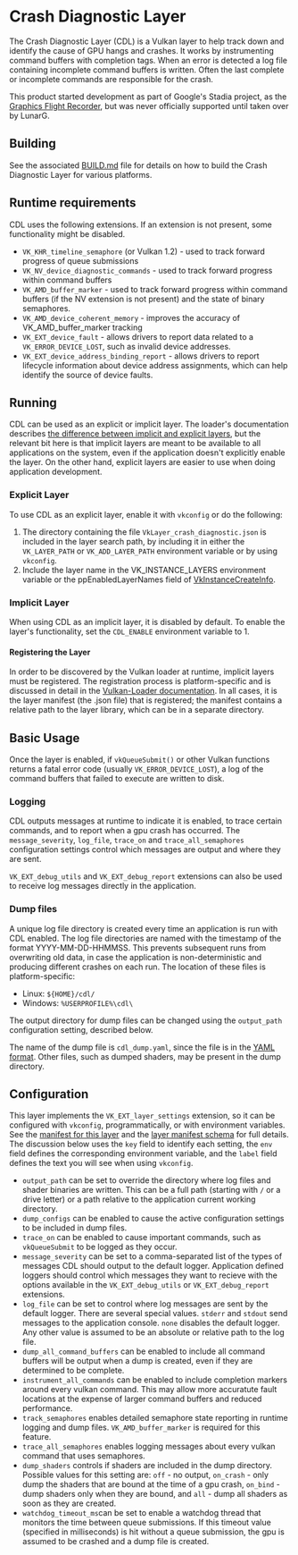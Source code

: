 # Crash Diagnostic Layer

The Crash Diagnostic Layer (CDL)  is a Vulkan layer to help track down and identify the cause of GPU hangs and crashes. It works by instrumenting command buffers with completion tags. When an error is detected a log file containing incomplete command buffers is written. Often the last complete or incomplete commands are responsible for the crash.

This product started development as part of Google's Stadia project, as the [Graphics Flight Recorder](https://github.com/googlestadia/gfr), but was never officially supported until taken over by LunarG.


## Building

See the associated [BUILD.md](./BUILD.md) file for details on how to build the Crash Diagnostic Layer for various platforms.

## Runtime requirements

CDL uses the following extensions. If an extension is not present, some functionality might be disabled.

- `VK_KHR_timeline_semaphore` (or Vulkan 1.2) - used to track forward progress of queue submissions
- `VK_NV_device_diagnostic_commands` - used to track forward progress within command buffers
- `VK_AMD_buffer_marker` - used to track forward progress within command buffers (if the NV extension is not present) and the state of binary semaphores.
- `VK_AMD_device_coherent_memory` - improves the accuracy of VK_AMD_buffer_marker tracking
- `VK_EXT_device_fault` - allows drivers to report data related to a `VK_ERROR_DEVICE_LOST`, such as invalid device addresses.
- `VK_EXT_device_address_binding_report` - allows drivers to report lifecycle information about device address assignments, which can help identify the source of device faults.

## Running

CDL can be used as an explicit or implicit layer. The loader's documentation describes [the difference between implicit and explicit layers](https://github.com/KhronosGroup/Vulkan-Loader/blob/main/docs/LoaderApplicationInterface.md#implicit-vs-explicit-layers), but the relevant bit here is that implicit layers are meant to be available  to all applications on the system, even if the application doesn't explicitly enable the layer. On the other hand, explicit layers are easier to use when doing application development.

### Explicit Layer

To use CDL as an explicit layer, enable it with `vkconfig` or do the following:

1. The directory containing the file `VkLayer_crash_diagnostic.json` is included in the layer search path, by including it in either the `VK_LAYER_PATH` or `VK_ADD_LAYER_PATH` environment variable or by using `vkconfig`.
2. Include the layer name in the VK_INSTANCE_LAYERS environment variable or the ppEnabledLayerNames field of [VkInstanceCreateInfo](https://registry.khronos.org/vulkan/specs/1.3-extensions/man/html/VkInstanceCreateInfo.html).

### Implicit Layer

When using CDL as an implicit layer, it is disabled by default. To enable the layer's functionality, set the `CDL_ENABLE` environment variable to 1.


#### Registering the Layer

In order to be discovered by the Vulkan loader at runtime, implicit layers must be registered. The registration process is platform-specific and is discussed in detail in the [Vulkan-Loader documentation](https://github.com/KhronosGroup/Vulkan-Loader/blob/main/docs/LoaderLayerInterface.md#layer-discovery). In all cases, it is the layer manifest (the .json file) that is registered; the manifest contains a relative path to the layer library, which can be in a separate directory.

## Basic Usage

Once the layer is enabled, if `vkQueueSubmit()` or other Vulkan functions returns a fatal error code (usually `VK_ERROR_DEVICE_LOST`), a log of the command buffers that failed to execute are written to disk.

### Logging

CDL outputs messages at runtime to indicate it is enabled, to trace certain commands, and to report when a gpu crash has occurred.  The `message_severity`, `log_file`, `trace_on` and `trace_all_semaphores` configuration settings control which messages are output and where they are sent.

`VK_EXT_debug_utils` and `VK_EXT_debug_report` extensions can also be used to receive log messages directly in the application.

### Dump files

A unique log file directory is created every time an application is run with CDL enabled. The log file directories are named with the timestamp of the format YYYY-MM-DD-HHMMSS.  This prevents subsequent runs from overwriting old data, in case the application is non-deterministic and producing different crashes on each run. The location of these files is platform-specific:

 - Linux: `${HOME}/cdl/`
 - Windows: `%USERPROFILE%\cdl\`

The output directory for dump files can be changed using the `output_path` configuration setting, described below.

The name of the dump file is `cdl_dump.yaml`, since the file is in the [YAML format](https://yaml.org/).  Other files, such as dumped shaders, may be present in the dump directory.


## Configuration

This layer implements the `VK_EXT_layer_settings` extension, so it can be configured with `vkconfig`, programmatically, or with environment variables.  See the [manifest for this layer](src/crash_diagnostic_layer.json.in) and the [layer manifest schema](https://github.com/LunarG/VulkanTools/blob/main/vkconfig_core/layers/layers_schema.json) for full details. The discussion below uses the `key` field to identify each setting, the `env` field defines the corresponding environment variable, and the `label` field defines the text you will see when using `vkconfig`.
- `output_path` can be set to override the directory where log files and shader binaries are written. This can be a full path (starting with `/` or a drive letter) or a path relative to the application current working directory.
- `dump_configs` can be enabled to cause the active configuration settings to be included in dump files.
- `trace_on` can be enabled to cause important commands, such as `vkQueueSubmit` to be logged as they occur.
- `message_severity` can be set to a comma-separated list of the types of messages CDL should output to the default logger. Application defined loggers should control which messages they want to recieve with the options available in the `VK_EXT_debug_utils` or `VK_EXT_debug_report` extensions.
- `log_file` can be set to control where log messages are sent by the default logger. There are several special values. `stderr` and `stdout` send messages to the application console. `none` disables the default logger. Any other value is assumed to be an absolute or relative path to the log file.
- `dump_all_command_buffers`  can be enabled to include all command buffers will be output when a dump is created, even if they are determined to be complete.
- `instrument_all_commands` can be enabled to include completion markers around every vulkan command. This may allow more accuratute fault locations at the expense of larger command buffers and reduced performance. 
- `track_semaphores` enables detailed semaphore state reporting in runtime logging and dump files. `VK_AMD_buffer_marker` is required for this feature.
- `trace_all_semaphores` enables logging messages about every vulkan command that uses semaphores.
- `dump_shaders` controls if shaders are included in the dump directory. Possible values for this setting are: `off` - no output, `on_crash` - only dump the shaders that are bound at the time of a gpu crash, `on_bind` - dump shaders only when they are bound, and `all` - dump all shaders as soon as they are created.
- `watchdog_timeout_ms`can be set to enable a watchdog thread that monitors the time between queue submissions. If this timeout value (specified in milliseconds) is hit without a queue submission, the gpu is assumed to be crashed and a dump file is created.
